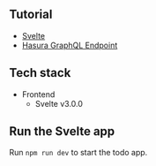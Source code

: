 ## Tutorial

- [Svelte](https://hasura.io/learn/graphql/svelte/introduction)
- [Hasura GraphQL Endpoint](https://hasura.io/learn/graphql)

## Tech stack

- Frontend
  - Svelte v3.0.0

## Run the Svelte app

Run `npm run dev` to start the todo app.
